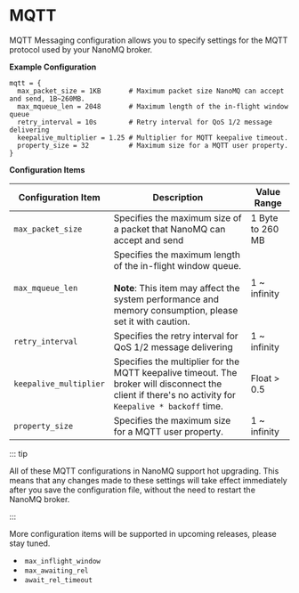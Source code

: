 # MQTT

MQTT Messaging configuration allows you to specify settings for the MQTT protocol used by your NanoMQ broker.

**Example Configuration**

```hcl
mqtt = {
  max_packet_size = 1KB       # Maximum packet size NanoMQ can accept and send, 1B~260MB.
  max_mqueue_len = 2048       # Maximum length of the in-flight window queue
  retry_interval = 10s        # Retry interval for QoS 1/2 message delivering
  keepalive_multiplier = 1.25 # Multiplier for MQTT keepalive timeout. 
  property_size = 32          # Maximum size for a MQTT user property.
}
```

**Configuration Items**

| Configuration Item     | Description                                                  | Value Range      |
| ---------------------- | ------------------------------------------------------------ | ---------------- |
| `max_packet_size`      | Specifies the maximum size of a packet that NanoMQ can accept and send | 1 Byte to 260 MB |
| `max_mqueue_len`       | Specifies the maximum length of the in-flight window queue. <br /><br />**Note**: This item may affect the system performance and memory consumption, please set it with caution. | 1 ~ infinity     |
| `retry_interval`       | Specifies the retry interval for QoS 1/2 message delivering  | 1 ~ infinity     |
| `keepalive_multiplier` | Specifies the multiplier for the MQTT keepalive timeout. The broker will disconnect the client if there's no activity for `Keepalive * backoff` time. | Float > 0.5      |
| `property_size`        | Specifies the maximum size for a MQTT user property.         | 1 ~ infinity     |

::: tip

All of these MQTT configurations in NanoMQ support hot upgrading. This means that any changes made to these settings will take effect immediately after you save the configuration file, without the need to restart the NanoMQ broker. 

:::

More configuration items will be supported in upcoming releases, please stay tuned. 

- ​    `max_inflight_window`
- ​    `max_awaiting_rel`
- ​    `await_rel_timeout`

## 